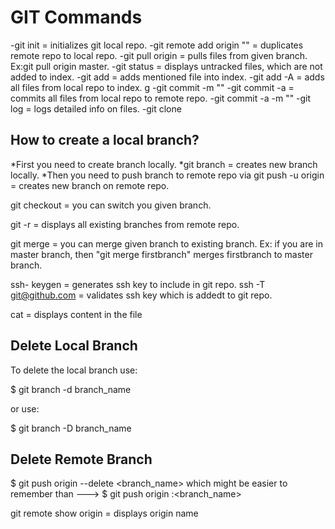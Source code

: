 # GIT Commands
-git init = initializes git local repo.
-git remote add origin "<cloning path from git hub repo>" = duplicates remote repo to local repo.
-git pull origin <branch name> = pulls files from given branch.
Ex:git pull origin master.
-git status = displays untracked files, which are not added to index.
-git add <file name with extension> = adds mentioned file into index.
-git add -A = adds all files from local repo to index. g
-git commit -m "<description>"
-git commit -a = commits all files from local repo to remote repo.
-git commit -a -m "<description>" 
-git log = logs detailed info on files.
-git clone <git repo url>

## How to create a local branch?
*First you need to create branch locally.
*git branch <branch name>= creates new branch locally.
*Then you need to push branch to remote repo via git push -u origin <branch name> = creates new branch on remote repo.





git checkout <branch name> = you can switch you given branch.

git -r = displays all existing branches from remote repo.

git merge <branch name> = you can merge given branch to existing branch.
Ex: if you are in master branch, then "git merge firstbranch" merges firstbranch to master branch.

ssh- keygen = generates ssh key to include in git repo.
ssh -T git@github.com = validates ssh key which is addedt to git repo.

cat <file name> = displays content in the file


Delete Local Branch
--------------------------
To delete the local branch use:

$ git branch -d branch_name

or use:

$ git branch -D branch_name

Delete Remote Branch
-----------------------

$ git push origin --delete <branch_name> which might be easier to remember than ---> $ git push origin :<branch_name>


git remote show origin = displays origin name



